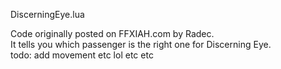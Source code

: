DiscerningEye.lua<br />

Code originally posted on FFXIAH.com by Radec.<br/>
It tells you which passenger is the right one for Discerning Eye.<br/>
todo: add movement etc lol etc etc